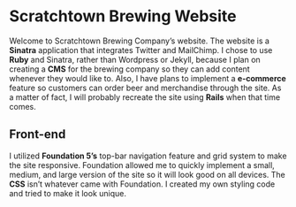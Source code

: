 # Scratchtown Brewing Website
Welcome to Scratchtown Brewing Company’s website.  The website is a **Sinatra** application that integrates Twitter and MailChimp.  I chose to use **Ruby** and Sinatra, rather than Wordpress or Jekyll, because I plan on creating a **CMS** for the brewing company so they can add content whenever they would like to.  Also, I have plans to implement a **e-commerce** feature so customers can order beer and merchandise through the site.  As a matter of fact, I will probably recreate the site using **Rails** when that time comes.

## Front-end
I utilized **Foundation 5’s** top-bar navigation feature and grid system to make the site responsive.  Foundation allowed me to quickly implement a small, medium, and large version of the site so it will look good on all devices.  The **CSS** isn’t whatever came with Foundation.  I created my own styling code and tried to make it look unique.

